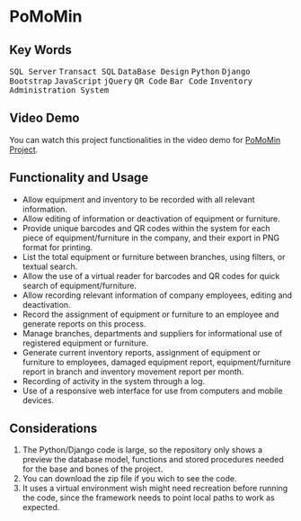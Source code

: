 # PoMoMin
## Key Words
 <kbd>SQL Server</kbd> <kbd>Transact SQL</kbd> <kbd>DataBase Design</kbd> <kbd>Python</kbd> <kbd>Django</kbd> <kbd>Bootstrap</kbd> <kbd>JavaScript</kbd> <kbd>jQuery</kbd> <kbd>QR Code</kbd> <kbd>Bar Code</kbd> <kbd>Inventory Administration System</kbd>
 
 ## Video Demo
You can watch this project functionalities in the video demo for [PoMoMin Project](https://youtu.be/1WyjjNZNAgg).

 ## Functionality and Usage
- Allow equipment and inventory to be recorded with all relevant information.
- Allow editing of information or deactivation of equipment or furniture.
- Provide unique barcodes and QR codes within the system for each piece of equipment/furniture in the company, and their export in PNG format for printing.
- List the total equipment or furniture between branches, using filters, or textual search.
- Allow the use of a virtual reader for barcodes and QR codes for quick search of equipment/furniture.
- Allow recording relevant information of company employees, editing and deactivation.
- Record the assignment of equipment or furniture to an employee and generate reports on this process.
- Manage branches, departments and suppliers for informational use of registered equipment or furniture.
- Generate current inventory reports, assignment of equipment or furniture to employees, damaged equipment report, equipment/furniture report in branch and inventory movement report per month.
- Recording of activity in the system through a log.
- Use of a responsive web interface for use from computers and mobile devices.

 ## Considerations
1. The Python/Django code is large, so the repository only shows a preview the database model, functions and stored procedures needed for the base and bones of the project.
2. You can download the zip file if you wich to see the code.
3. It uses a virtual environment wish might need recreation before running the code, since the framework needs to point local paths to work as expected.
